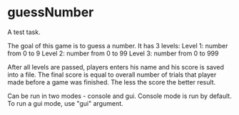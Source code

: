 # guessNumber
A test task.

The goal of this game is to guess a number. It has 3 levels:
Level 1: number from 0 to 9
Level 2: number from 0 to 99
Level 3: number from 0 to 999

After all levels are passed, players enters his name and his score is saved into a file.
The final score is equal to overall number of trials that player made before a game was finished.
The less the score the better result.

Can be run in two modes - console and gui. Console mode is run by default. To run a gui mode, use "gui" argument.
